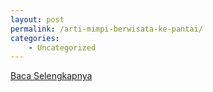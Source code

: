 ```yaml
---
layout: post
permalink: /arti-mimpi-berwisata-ke-pantai/
categories:
    - Uncategorized
---
```


[Baca Selengkapnya](/03)